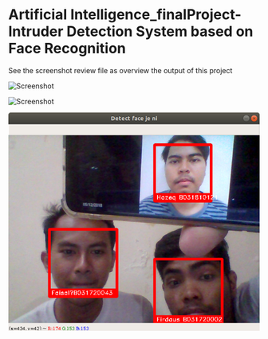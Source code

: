 # ArtificiaI Intelligence_finalProject-Intruder Detection System based on Face Recognition
See the screenshot review file as overview the output of this project

![Screenshot](https://raw.githubusercontent.com/faisalfs10x/ARTIFICIAL-INTELLIGENCE_finalProject-Intruder-Detection-System-based-on-Face-Recognition/master/permission%20granted.png)

![Screenshot](https://raw.githubusercontent.com/faisalfs10x/ARTIFICIAL-INTELLIGENCE_finalProject-Intruder-Detection-System-based-on-Face-Recognition/master/intruder%20detected.png)

![Screenshot](3org.png)
